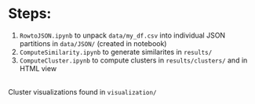 # Steps:
1. ```RowtoJSON.ipynb``` to unpack ```data/my_df.csv``` into individual JSON partitions in ```data/JSON/``` (created in notebook)<br>
2. ```ComputeSimilarity.ipynb``` to generate similarites in ```results/```<br>
3. ```ComputeCluster.ipynb``` to compute clusters in ```results/clusters/``` and in HTML view<br><br>

Cluster visualizations found in ```visualization/```
